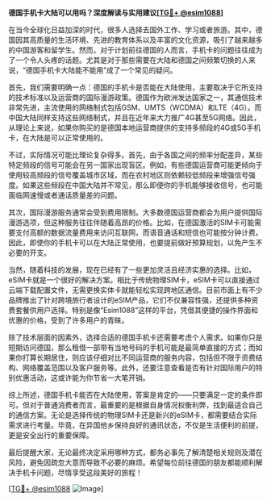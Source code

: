 **德国手机卡大陆可以用吗？深度解读与实用建议[[TG💪+ @esim1088](https://t.me/s/esim1088)]**

在当今全球化日益加深的时代，很多人选择去国外工作、学习或者旅游。其中，德国因其高质量的生活环境、先进的教育体系以及丰富的文化资源，吸引了越来越多的中国游客和留学生。然而，对于计划前往德国的人而言，手机卡的问题往往成为了一个令人头疼的话题。尤其是对于那些需要在大陆和德国之间频繁切换的人来说，“德国手机卡大陆能不能用”成了一个常见的疑问。

首先，我们需要明确一点：德国的手机卡是否能在大陆使用，主要取决于它所支持的技术标准以及运营商的国际漫游政策。德国作为欧洲发达国家之一，其通信技术非常先进，主流使用的网络制式包括GSM、UMTS（WCDMA）和LTE（4G）。而中国大陆同样支持这些网络制式，并且在近年来大力推广4G甚至5G网络。因此，从理论上来说，如果你购买的是德国本地运营商提供的支持多频段的4G或5G手机卡，在大陆是可以正常使用的。

不过，实际情况可能比理论复杂得多。首先，由于各国之间的频率分配差异，某些特定频段的信号可能会在另一国家出现盲区。例如，有些德国运营商可能更倾向于使用较高频段的信号覆盖城市区域，而在农村地区则依赖较低频段来增强信号强度。如果这些频段在中国大陆并不常见，那么即便你的手机能够接收信号，也可能面临网速慢或者通话质量差的问题。

其次，国际漫游服务通常会受到费用限制。大多数德国运营商都会为用户提供国际漫游选项，但这种服务往往伴随着高昂的价格。比如，在德国激活的SIM卡可能需要支付高额的数据流量费用来访问互联网，而语音通话和短信也可能按分钟计费。因此，即使你的手机卡可以在大陆正常使用，也要提前做好预算规划，以免产生不必要的开支。

当然，随着科技的发展，现在已经有了一些更加灵活且经济实惠的选择。比如，eSIM卡就是一个很好的解决方案。相比于传统物理SIM卡，eSIM卡可以直接通过云端下载配置文件，无需更换实体卡就能轻松实现跨地区通信。目前市面上有不少品牌推出了针对跨境旅行者设计的eSIM产品，它们不仅兼容性强，还提供多种资费套餐供用户选择。特别是像“Esim1088”这样的平台，凭借其便捷的操作界面和优惠的价格，受到了许多用户的青睐。

除了技术层面的因素外，选择合适的德国手机卡还需要考虑个人需求。如果你只是短期访问德国，那么租借一部带有当地号码的手机可能是最简单直接的方式；而如果你打算长期居住，则应该仔细对比不同运营商的服务内容，包括但不限于资费结构、网络覆盖范围以及客户服务等。此外，还要注意查看是否有针对国际用户的特别优惠活动，这或许能为你节省一大笔开销。

综上所述，德国手机卡能否在大陆使用，答案是肯定的——只要满足一定的条件即可。但对于普通消费者而言，最重要的是根据自身情况权衡利弊，找到最适合自己的通信方案。无论是选择传统的物理SIM卡还是新兴的eSIM卡，都需要结合实际需求进行考量。毕竟，在异国他乡保持良好的通讯状态，不仅是生活便利的前提，更是安全出行的重要保障。

最后提醒大家，无论最终决定采用哪种方式，都务必事先了解清楚相关规则及潜在风险，避免因疏忽大意而导致不必要的麻烦。希望每位前往德国的朋友都能顺利解决手机卡问题，尽情享受这段美好的旅程！

[[TG💪+ @esim1088](https://t.me/s/esim1088) ![Image](https://i.postimg.cc/4NQfJmqS/Snipaste-2025-05-13-00-14-12.png)]